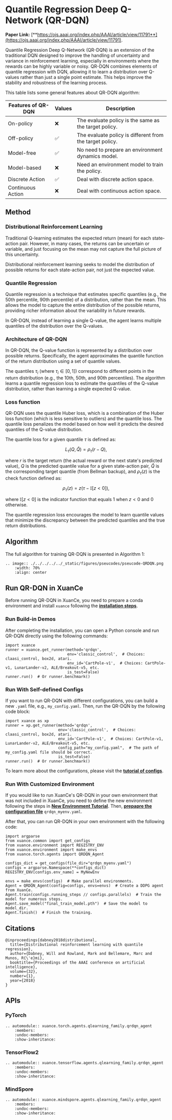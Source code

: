 # Quantile Regression Deep Q-Network (QR-DQN)

**Paper Link:** [**https://ojs.aaai.org/index.php/AAAI/article/view/11791**](https://ojs.aaai.org/index.php/AAAI/article/view/11791).

Quantile Regression Deep Q-Network (QR-DQN) is an extension of the traditional DQN 
designed to improve the handling of uncertainty and variance in reinforcement learning, 
especially in environments where the rewards can be highly variable or noisy. 
QR-DQN combines elements of quantile regression with DQN, 
allowing it to learn a distribution over Q-values rather than just a single point estimate. 
This helps improve the stability and robustness of the learning process.

This table lists some general features about QR-DQN algorithm:

| Features of QR-DQN | Values | Description                                              |
|--------------------|--------|----------------------------------------------------------|
| On-policy          | ❌      | The evaluate policy is the same as the target policy.    |
| Off-policy         | ✅      | The evaluate policy is different from the target policy. | 
| Model-free         | ✅      | No need to prepare an environment dynamics model.        | 
| Model-based        | ❌      | Need an environment model to train the policy.           | 
| Discrete Action    | ✅      | Deal with discrete action space.                         |   
| Continuous Action  | ❌      | Deal with continuous action space.                       |

## Method

### Distributional Reinforcement Learning

Traditional Q-learning estimates the expected return (mean) for each state-action pair. 
However, in many cases, the returns can be uncertain or variable, 
and just focusing on the mean may not capture the full picture of this uncertainty.

Distributional reinforcement learning seeks to model the distribution of possible returns for each state-action pair, 
not just the expected value.

### Quantile Regression

Quantile regression is a technique that estimates specific quantiles 
(e.g., the 50th percentile, 90th percentile) of a distribution, rather than the mean. 
This allows the model to capture the entire distribution of the possible returns, 
providing richer information about the variability in future rewards.

In QR-DQN, instead of learning a single Q-value, 
the agent learns multiple quantiles of the distribution over the Q-values.

### Architecture of QR-DQN

In QR-DQN, the Q-value function is represented by a distribution over possible returns. 
Specifically, the agent approximates the quantile function of the return distribution using a set of quantile values.

The quantiles $\tau_i$ (where $\tau_i \in [0, 1]$) correspond to different points in the return distribution 
(e.g., the 10th, 50th, and 90th percentiles). 
The algorithm learns a quantile regression loss to estimate the quantiles of the Q-value distribution, 
rather than learning a single expected Q-value.

### Loss function

QR-DQN uses the quantile Huber loss, 
which is a combination of the Huber loss function (which is less sensitive to outliers) and the quantile loss. 
The quantile loss penalizes the model based on how well it predicts the desired quantiles of the Q-value distribution.

The quantile loss for a given quantile $\tau$ is defined as:

$$
L_{\tau}(Q, \hat{Q}) = \rho_{\tau}(r - Q),
$$

where $r$ is the target return (the actual reward or the next state's predicted value), 
$Q$ is the predicted quantile value for a given state-action pair,
$\hat{Q}$ is the corresponding target quantile (from Bellman backup), 
and $\rho_{\tau}(z)$ is the check function defined as:

$$
\rho_{\tau}(z) = z(\tau - \mathbb{I}[z<0]),
$$

where $\mathbb{I}[z<0]$ is the indicator function that equals 1 when $z < 0$ and 0 otherwise.

The quantile regression loss encourages the model to learn quantile values 
that minimize the discrepancy between the predicted quantiles and the true return distributions.

## Algorithm

The full algorithm for training QR-DQN is presented in Algorithm 1:

```{eval-rst}
.. image:: ./../../../../_static/figures/pseucodes/pseucode-QRDQN.png
    :width: 70%
    :align: center
```

## Run QR-DQN in XuanCe

Before running QR-DQN in XuanCe, you need to prepare a conda environment and install ``xuance`` following 
the [**installation steps**](./../../../usage/installation.rst#install-via-pypi).

### Run Build-in Demos

After completing the installation, you can open a Python console and run QR-DQN directly using the following commands:

```python3
import xuance
runner = xuance.get_runner(method='qrdqn',
                           env='classic_control',  # Choices: claasi_control, box2d, atari.
                           env_id='CartPole-v1',  # Choices: CartPole-v1, LunarLander-v2, ALE/Breakout-v5, etc.
                           is_test=False)
runner.run()  # Or runner.benchmark()
```

### Run With Self-defined Configs

If you want to run QR-DQN with different configurations, you can build a new ``.yaml`` file, e.g., ``my_config.yaml``.
Then, run the QR-DQN by the following code block:

```python3
import xuance as xp
runner = xp.get_runner(method='qrdqn',
                       env='classic_control',  # Choices: claasi_control, box2d, atari.
                       env_id='CartPole-v1',  # Choices: CartPole-v1, LunarLander-v2, ALE/Breakout-v5, etc.
                       config_path="my_config.yaml",  # The path of my_config.yaml file should be correct.
                       is_test=False)
runner.run()  # Or runner.benchmark()
```

To learn more about the configurations, please visit the 
[**tutorial of configs**](./../../configs/configuration_examples.rst).

### Run With Customized Environment

If you would like to run XuanCe's QR-DQN in your own environment that was not included in XuanCe, 
you need to define the new environment following the steps in 
[**New Environment Tutorial**](./../../../usage/new_envs.rst).
Then, [**prepapre the configuration file**](./../../../usage/new_envs.rst#step-2-create-the-config-file-and-read-the-configurations) 
 ``qrdqn_myenv.yaml``.

After that, you can run QR-DQN in your own environment with the following code:

```python3
import argparse
from xuance.common import get_configs
from xuance.environment import REGISTRY_ENV
from xuance.environment import make_envs
from xuance.torch.agents import QRDQN_Agent

configs_dict = get_configs(file_dir="qrdqn_myenv.yaml")
configs = argparse.Namespace(**configs_dict)
REGISTRY_ENV[configs.env_name] = MyNewEnv

envs = make_envs(configs)  # Make parallel environments.
Agent = QRDQN_Agent(config=configs, envs=envs)  # Create a DDPG agent from XuanCe.
Agent.train(configs.running_steps // configs.parallels)  # Train the model for numerous steps.
Agent.save_model("final_train_model.pth")  # Save the model to model_dir.
Agent.finish()  # Finish the training.
```

## Citations

```{code-block} bash
@inproceedings{dabney2018distributional,
  title={Distributional reinforcement learning with quantile regression},
  author={Dabney, Will and Rowland, Mark and Bellemare, Marc and Munos, R{\'e}mi},
  booktitle={Proceedings of the AAAI conference on artificial intelligence},
  volume={32},
  number={1},
  year={2018}
}
```

## APIs

### PyTorch

```{eval-rst}
.. automodule:: xuance.torch.agents.qlearning_family.qrdqn_agent
    :members:
    :undoc-members:
    :show-inheritance:
```

### TensorFlow2

```{eval-rst}
.. automodule:: xuance.tensorflow.agents.qlearning_family.qrdqn_agent
    :members:
    :undoc-members:
    :show-inheritance:
```

### MindSpore

```{eval-rst}
.. automodule:: xuance.mindspore.agents.qlearning_family.qrdqn_agent
    :members:
    :undoc-members:
    :show-inheritance:
```
